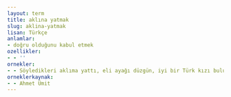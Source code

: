 ```yaml
---
layout: term
title: aklına yatmak
slug: aklina-yatmak
lisan: Türkçe
anlamlar:
- doğru olduğunu kabul etmek
ozellikler:
- - ''
ornekler:
- - Söyledikleri aklıma yattı, eli ayağı düzgün, iyi bir Türk kızı bulup evlenebilir, geç de olsa çoluk çocuğa karışabilirdim.
orneklerkaynak:
- - Ahmet Ümit
---
```

